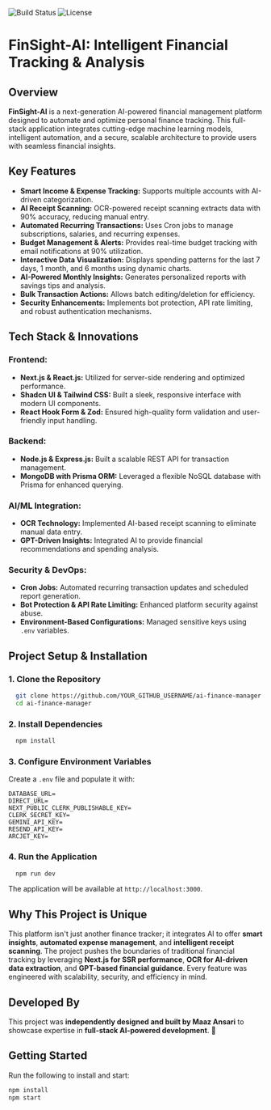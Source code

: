 ![Build Status](https://github.com/AnsariTech-25667/FinSight-AI/actions/workflows/ci.yml/badge.svg)
![License](https://img.shields.io/github/license/AnsariTech-25667/FinSight-AI)

# FinSight-AI: Intelligent Financial Tracking & Analysis

## Overview
**FinSight-AI** is a next-generation AI-powered financial management platform designed to automate and optimize personal finance tracking. This full-stack application integrates cutting-edge machine learning models, intelligent automation, and a secure, scalable architecture to provide users with seamless financial insights.

## Key Features
- **Smart Income & Expense Tracking:** Supports multiple accounts with AI-driven categorization.
- **AI Receipt Scanning:** OCR-powered receipt scanning extracts data with 90% accuracy, reducing manual entry.
- **Automated Recurring Transactions:** Uses Cron jobs to manage subscriptions, salaries, and recurring expenses.
- **Budget Management & Alerts:** Provides real-time budget tracking with email notifications at 90% utilization.
- **Interactive Data Visualization:** Displays spending patterns for the last 7 days, 1 month, and 6 months using dynamic charts.
- **AI-Powered Monthly Insights:** Generates personalized reports with savings tips and analysis.
- **Bulk Transaction Actions:** Allows batch editing/deletion for efficiency.
- **Security Enhancements:** Implements bot protection, API rate limiting, and robust authentication mechanisms.

## Tech Stack & Innovations
### **Frontend:**
- **Next.js & React.js:** Utilized for server-side rendering and optimized performance.
- **Shadcn UI & Tailwind CSS:** Built a sleek, responsive interface with modern UI components.
- **React Hook Form & Zod:** Ensured high-quality form validation and user-friendly input handling.

### **Backend:**
- **Node.js & Express.js:** Built a scalable REST API for transaction management.
- **MongoDB with Prisma ORM:** Leveraged a flexible NoSQL database with Prisma for enhanced querying.

### **AI/ML Integration:**
- **OCR Technology:** Implemented AI-based receipt scanning to eliminate manual data entry.
- **GPT-Driven Insights:** Integrated AI to provide financial recommendations and spending analysis.

### **Security & DevOps:**
- **Cron Jobs:** Automated recurring transaction updates and scheduled report generation.
- **Bot Protection & API Rate Limiting:** Enhanced platform security against abuse.
- **Environment-Based Configurations:** Managed sensitive keys using `.env` variables.

## Project Setup & Installation
### **1. Clone the Repository**
```bash
  git clone https://github.com/YOUR_GITHUB_USERNAME/ai-finance-manager.git
  cd ai-finance-manager
```

### **2. Install Dependencies**
```bash
  npm install
```

### **3. Configure Environment Variables**
Create a `.env` file and populate it with:
```env
DATABASE_URL=
DIRECT_URL=
NEXT_PUBLIC_CLERK_PUBLISHABLE_KEY=
CLERK_SECRET_KEY=
GEMINI_API_KEY=
RESEND_API_KEY=
ARCJET_KEY=
```

### **4. Run the Application**
```bash
  npm run dev
```
The application will be available at `http://localhost:3000`.

## Why This Project is Unique
This platform isn't just another finance tracker; it integrates AI to offer **smart insights**, **automated expense management**, and **intelligent receipt scanning**. The project pushes the boundaries of traditional financial tracking by leveraging **Next.js for SSR performance**, **OCR for AI-driven data extraction**, and **GPT-based financial guidance**. Every feature was engineered with scalability, security, and efficiency in mind.

## Developed By
This project was **independently designed and built by Maaz Ansari** to showcase expertise in **full-stack AI-powered development**. 🚀

## Getting Started
Run the following to install and start:
```bash
npm install
npm start
```
